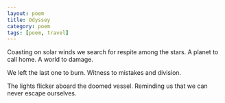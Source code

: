 ```yaml
---
layout: poem
title: Odyssey
category: poem
tags: [poem, travel]
---
```


Coasting on solar winds
we search for respite among the stars.
A planet to call home.
A world to damage.

We left the last one to burn.
Witness to mistakes and division.

The lights flicker aboard the doomed vessel.
Reminding us that we can never escape ourselves.